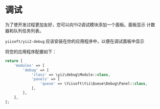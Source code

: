 调试
=========

为了使开发过程更加友好，您可以向Yii2调试模块添加一个面板。面板显示
计数器和队列任务列表。

`yiisoft/yii2-debug` 应该安装在你的应用程序中，以便在调试面板中显示

将您的应用程序配置如下：

```php
return [
    'modules' => [
        'debug' => [
            'class' => \yii\debug\Module::class,
            'panels' => [
                'queue' => \Yiisoft\Yii\Queue\Debug\Panel::class,
            ],
        ],
    ],
];
```
